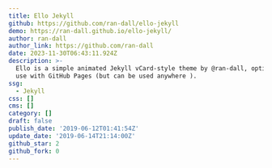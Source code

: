 ```yaml
---
title: Ello Jekyll
github: https://github.com/ran-dall/ello-jekyll
demo: https://ran-dall.github.io/ello-jekyll/
author: ran-dall
author_link: https://github.com/ran-dall
date: 2023-11-30T06:43:11.924Z
description: >-
  Ello is a simple animated Jekyll vCard-style theme by @ran-dall, optimized for
  use with GitHub Pages (but can be used anywhere ️).
ssg:
  - Jekyll
css: []
cms: []
category: []
draft: false
publish_date: '2019-06-12T01:41:54Z'
update_date: '2019-06-14T21:14:00Z'
github_star: 2
github_fork: 0
---
```

